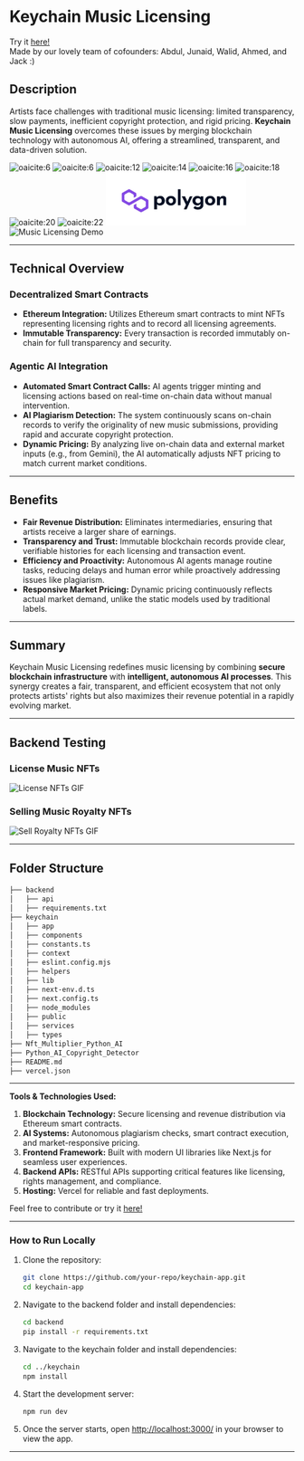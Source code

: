 # Keychain Music Licensing

Try it [here!](https://keychain-xyz.vercel.app/)  
Made by our lovely team of cofounders: Abdul, Junaid, Walid, Ahmed, and Jack :)

## Description

Artists face challenges with traditional music licensing: limited transparency, slow payments, inefficient copyright protection, and rigid pricing. **Keychain Music Licensing** overcomes these issues by merging blockchain technology with autonomous AI, offering a streamlined, transparent, and data-driven solution.


![oaicite:6](https://img.shields.io/badge/Python-FFD43B?style=for-the-badge&logo=python&logoColor=blue)
![oaicite:6](https://img.shields.io/badge/Ethereum-3C3C3D?style=for-the-badge&logo=Ethereum&logoColor=white)
![oaicite:12](https://img.shields.io/badge/web3%20js-F16822?style=for-the-badge&logo=web3.js&logoColor=white)
![oaicite:14](https://img.shields.io/badge/Supabase-181818?style=for-the-badge&logo=supabase&logoColor=white)
![oaicite:16](https://img.shields.io/badge/next%20js-000000?style=for-the-badge&logo=nextdotjs&logoColor=white)
![oaicite:18](https://img.shields.io/badge/TypeScript-007ACC?style=for-the-badge&logo=typescript&logoColor=white)
![oaicite:20](https://img.shields.io/badge/Vercel-000000?style=for-the-badge&logo=vercel&logoColor=white)
![oaicite:22](https://img.shields.io/badge/Solidity-e6e6e6?style=for-the-badge&logo=solidity&logoColor=black)
![oaicite:6](https://github.com/Junaid2005/keychain-app/blob/main/polygon.png?raw=true)
![Music Licensing Demo](2025-04-13%2010-41-56.gif)

---

## Technical Overview

### **Decentralized Smart Contracts**
- **Ethereum Integration:** Utilizes Ethereum smart contracts to mint NFTs representing licensing rights and to record all licensing agreements.  
- **Immutable Transparency:** Every transaction is recorded immutably on-chain for full transparency and security.

### **Agentic AI Integration**
- **Automated Smart Contract Calls:** AI agents trigger minting and licensing actions based on real-time on-chain data without manual intervention.  
- **AI Plagiarism Detection:** The system continuously scans on-chain records to verify the originality of new music submissions, providing rapid and accurate copyright protection.  
- **Dynamic Pricing:** By analyzing live on-chain data and external market inputs (e.g., from Gemini), the AI automatically adjusts NFT pricing to match current market conditions.

---

## Benefits

- **Fair Revenue Distribution:** Eliminates intermediaries, ensuring that artists receive a larger share of earnings.  
- **Transparency and Trust:** Immutable blockchain records provide clear, verifiable histories for each licensing and transaction event.  
- **Efficiency and Proactivity:** Autonomous AI agents manage routine tasks, reducing delays and human error while proactively addressing issues like plagiarism.  
- **Responsive Market Pricing:** Dynamic pricing continuously reflects actual market demand, unlike the static models used by traditional labels.

---

## Summary

Keychain Music Licensing redefines music licensing by combining **secure blockchain infrastructure** with **intelligent, autonomous AI processes**. This synergy creates a fair, transparent, and efficient ecosystem that not only protects artists' rights but also maximizes their revenue potential in a rapidly evolving market.

---

## Backend Testing

### License Music NFTs
![License NFTs GIF](KeychainNethermind5-ezgif.com-optimize.gif)

### Selling Music Royalty NFTs
![Sell Royalty NFTs GIF](KeychainNethermind3-ezgif.com-optimize.gif)

---

## Folder Structure

```
├── backend
│   ├── api
│   ├── requirements.txt
├── keychain
│   ├── app
│   ├── components
│   ├── constants.ts
│   ├── context
│   ├── eslint.config.mjs
│   ├── helpers
│   ├── lib
│   ├── next-env.d.ts
│   ├── next.config.ts
│   ├── node_modules
│   ├── public
│   ├── services
│   ├── types
├── Nft_Multiplier_Python_AI
├── Python_AI_Copyright_Detector
├── README.md
├── vercel.json
```

---

**Tools & Technologies Used:**
1. **Blockchain Technology:** Secure licensing and revenue distribution via Ethereum smart contracts.  
2. **AI Systems:** Autonomous plagiarism checks, smart contract execution, and market-responsive pricing.  
3. **Frontend Framework:** Built with modern UI libraries like Next.js for seamless user experiences.  
4. **Backend APIs:** RESTful APIs supporting critical features like licensing, rights management, and compliance.  
5. **Hosting:** Vercel for reliable and fast deployments.

Feel free to contribute or try it [here!](https://keychain-xyz.vercel.app/)  

---

### How to Run Locally

1. Clone the repository:
   ```bash
   git clone https://github.com/your-repo/keychain-app.git
   cd keychain-app
   ```

2. Navigate to the backend folder and install dependencies:
   ```bash
   cd backend
   pip install -r requirements.txt
   ```

3. Navigate to the keychain folder and install dependencies:
   ```bash
   cd ../keychain
   npm install
   ```

4. Start the development server:
   ```bash
   npm run dev
   ```

5. Once the server starts, open [http://localhost:3000/](http://localhost:3000/) in your browser to view the app.

---
